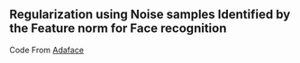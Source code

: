 ## Regularization using Noise samples Identified by the Feature norm for Face recognition









Code From [Adaface](https://github.com/mk-minchul/AdaFace)

